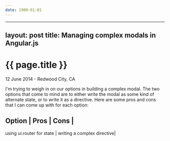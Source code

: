 ```yaml
---
date: 1900-01-01
---
```



---
layout: post
title: Managing complex modals in Angular.js
---

{{ page.title }}
================

<p class="meta">12 June 2014 - Redwood City, CA</p>

I'm trying to weigh in on our options in building a complex modal. The two options that come to mind are to either write the modal as some kind of alternate state, or to write it as a directive. Here are some pros and cons that I can come up with for each option:

Option                     | Pros                   | Cons                     |
--------------------------------------------------------------------------------
using ui.router for state  |
writing a complex directive|
